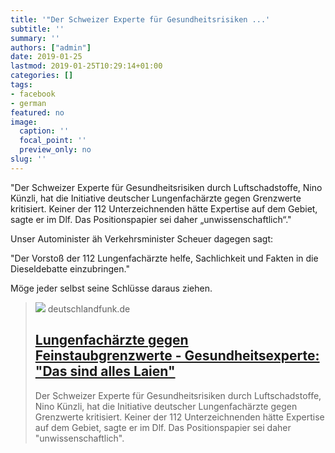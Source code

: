 ```yaml
---
title: '"Der Schweizer Experte für Gesundheitsrisiken ...'
subtitle: ''
summary: ''
authors: ["admin"]
date: 2019-01-25
lastmod: 2019-01-25T10:29:14+01:00
categories: []
tags:
- facebook
- german
featured: no
image:
  caption: ''
  focal_point: ''
  preview_only: no
slug: ''
---
```

"Der Schweizer Experte für Gesundheitsrisiken durch Luftschadstoffe, Nino Künzli, hat die Initiative deutscher Lungenfachärzte gegen Grenzwerte kritisiert. Keiner der 112 Unterzeichnenden hätte Expertise auf dem Gebiet, sagte er im Dlf. Das Positionspapier sei daher „unwissenschaftlich“."

Unser Autominister äh Verkehrsminister Scheuer dagegen sagt:

"Der Vorstoß der 112 Lungenfachärzte helfe, Sachlichkeit und Fakten in die Dieseldebatte einzubringen."

Möge jeder selbst seine Schlüsse daraus ziehen.
> [![](https://www.deutschlandfunk.de/media/thumbs/1/168c9a7dd6d8e16f62e491a6297fe37av1_max_755x425_b3535db83dc50e27c1bb1392364c95a2.jpg?key=7dcbb5)](https://www.deutschlandfunk.de/lungenfachaerzte-gegen-feinstaubgrenzwerte.676.de.html?dram:article_id=439257)
> deutschlandfunk.de
> ## [Lungenfachärzte gegen Feinstaubgrenzwerte - Gesundheitsexperte: "Das sind alles Laien"](https://www.deutschlandfunk.de/lungenfachaerzte-gegen-feinstaubgrenzwerte.676.de.html?dram:article_id=439257)
>
>Der Schweizer Experte für Gesundheitsrisiken durch Luftschadstoffe, Nino Künzli, hat die Initiative deutscher Lungenfachärzte gegen Grenzwerte kritisiert. Keiner der 112 Unterzeichnenden hätte Expertise auf dem Gebiet, sagte er im Dlf. Das Positionspapier sei daher "unwissenschaftlich".



